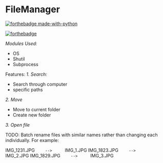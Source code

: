 # FileManager

[![forthebadge made-with-python](http://ForTheBadge.com/images/badges/made-with-python.svg)](https://www.python.org/)

[![forthebadge](https://forthebadge.com/images/badges/built-with-love.svg)](https://forthebadge.com)

*Modules Used:*
- OS
- Shutil
- Subprocess

Features: 
*1. Search:*
- Search through computer
- specific paths

*2. Move*
- Move to current folder
- Create new folder

*3. Open file* 

TODO: 
Batch rename files with similar names rather than changing each individually. 
For example:
 
IMG_1231.JPG ```     -->      ``` IMG_1.JPG
IMG_1823.JPG ```     -->      ``` IMG_2.JPG
IMG_1829.JPG ```     -->      ``` IMG_3.JPG
